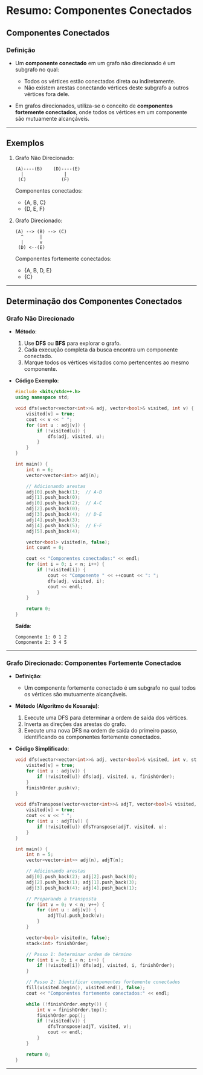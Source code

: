 # Resumo: Componentes Conectados

## Componentes Conectados

### Definição
- Um **componente conectado** em um grafo não direcionado é um subgrafo no qual:
  - Todos os vértices estão conectados direta ou indiretamente.
  - Não existem arestas conectando vértices deste subgrafo a outros vértices fora dele.

- Em grafos direcionados, utiliza-se o conceito de **componentes fortemente conectados**, onde todos os vértices em um componente são mutuamente alcançáveis.

---

## Exemplos
1. Grafo Não Direcionado:
   ```
   (A)----(B)    (D)----(E)
     |               |
    (C)             (F)
   ```
   Componentes conectados:
   - {A, B, C}
   - {D, E, F}

2. Grafo Direcionado:
   ```
   (A) --> (B) --> (C)
     ^      |
     |      v
    (D) <--(E)
   ```
   Componentes fortemente conectados:
   - {A, B, D, E}
   - {C}

---

## Determinação dos Componentes Conectados

### Grafo Não Direcionado
- **Método**:
  1. Use **DFS** ou **BFS** para explorar o grafo.
  2. Cada execução completa da busca encontra um componente conectado.
  3. Marque todos os vértices visitados como pertencentes ao mesmo componente.

- **Código Exemplo**:
  ```cpp
  #include <bits/stdc++.h>
  using namespace std;

  void dfs(vector<vector<int>>& adj, vector<bool>& visited, int v) {
      visited[v] = true;
      cout << v << " ";
      for (int u : adj[v]) {
          if (!visited[u]) {
              dfs(adj, visited, u);
          }
      }
  }

  int main() {
      int n = 6;
      vector<vector<int>> adj(n);

      // Adicionando arestas
      adj[0].push_back(1);  // A-B
      adj[1].push_back(0);
      adj[0].push_back(2);  // A-C
      adj[2].push_back(0);
      adj[3].push_back(4);  // D-E
      adj[4].push_back(3);
      adj[4].push_back(5);  // E-F
      adj[5].push_back(4);

      vector<bool> visited(n, false);
      int count = 0;

      cout << "Componentes conectados:" << endl;
      for (int i = 0; i < n; i++) {
          if (!visited[i]) {
              cout << "Componente " << ++count << ": ";
              dfs(adj, visited, i);
              cout << endl;
          }
      }

      return 0;
  }
  ```
  **Saída**:
  ```
  Componente 1: 0 1 2
  Componente 2: 3 4 5
  ```

---

### Grafo Direcionado: Componentes Fortemente Conectados
- **Definição**:
  - Um componente fortemente conectado é um subgrafo no qual todos os vértices são mutuamente alcançáveis.

- **Método (Algoritmo de Kosaraju)**:
  1. Execute uma DFS para determinar a ordem de saída dos vértices.
  2. Inverta as direções das arestas do grafo.
  3. Execute uma nova DFS na ordem de saída do primeiro passo, identificando os componentes fortemente conectados.

- **Código Simplificado**:
  ```cpp
  void dfs(vector<vector<int>>& adj, vector<bool>& visited, int v, stack<int>& finishOrder) {
      visited[v] = true;
      for (int u : adj[v]) {
          if (!visited[u]) dfs(adj, visited, u, finishOrder);
      }
      finishOrder.push(v);
  }

  void dfsTranspose(vector<vector<int>>& adjT, vector<bool>& visited, int v) {
      visited[v] = true;
      cout << v << " ";
      for (int u : adjT[v]) {
          if (!visited[u]) dfsTranspose(adjT, visited, u);
      }
  }

  int main() {
      int n = 5;
      vector<vector<int>> adj(n), adjT(n);

      // Adicionando arestas
      adj[0].push_back(2); adj[2].push_back(0);
      adj[2].push_back(1); adj[1].push_back(3);
      adj[3].push_back(4); adj[4].push_back(1);

      // Preparando a transposta
      for (int v = 0; v < n; v++) {
          for (int u : adj[v]) {
              adjT[u].push_back(v);
          }
      }

      vector<bool> visited(n, false);
      stack<int> finishOrder;

      // Passo 1: Determinar ordem de término
      for (int i = 0; i < n; i++) {
          if (!visited[i]) dfs(adj, visited, i, finishOrder);
      }

      // Passo 2: Identificar componentes fortemente conectados
      fill(visited.begin(), visited.end(), false);
      cout << "Componentes fortemente conectados:" << endl;

      while (!finishOrder.empty()) {
          int v = finishOrder.top();
          finishOrder.pop();
          if (!visited[v]) {
              dfsTranspose(adjT, visited, v);
              cout << endl;
          }
      }

      return 0;
  }
  ```

---